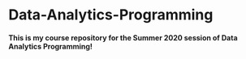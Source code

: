 # Data-Analytics-Programming

#### This is my course repository for the Summer 2020 session of Data Analytics Programming!
